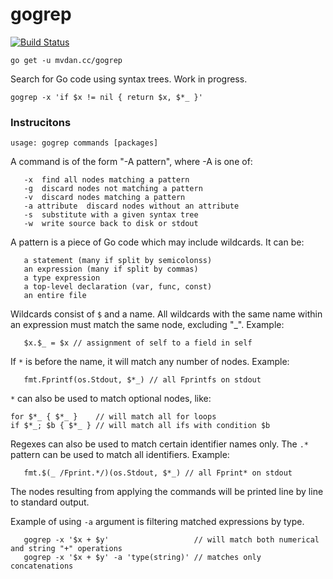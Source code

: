 # gogrep

[![Build Status](https://travis-ci.org/mvdan/gogrep.svg?branch=master)](https://travis-ci.org/mvdan/gogrep)

	go get -u mvdan.cc/gogrep

Search for Go code using syntax trees. Work in progress.

	gogrep -x 'if $x != nil { return $x, $*_ }'

### Instrucitons

	usage: gogrep commands [packages]

A command is of the form "-A pattern", where -A is one of:

       -x  find all nodes matching a pattern
       -g  discard nodes not matching a pattern
       -v  discard nodes matching a pattern
       -a attribute  discard nodes without an attribute
       -s  substitute with a given syntax tree
       -w  write source back to disk or stdout

A pattern is a piece of Go code which may include wildcards. It can be:

       a statement (many if split by semicolonss)
       an expression (many if split by commas)
       a type expression
       a top-level declaration (var, func, const)
       an entire file

Wildcards consist of `$` and a name. All wildcards with the same name
within an expression must match the same node, excluding "_". Example:

       $x.$_ = $x // assignment of self to a field in self

If `*` is before the name, it will match any number of nodes. Example:

       fmt.Fprintf(os.Stdout, $*_) // all Fprintfs on stdout

`*` can also be used to match optional nodes, like:

	for $*_ { $*_ }    // will match all for loops
	if $*_; $b { $*_ } // will match all ifs with condition $b

Regexes can also be used to match certain identifier names only. The
`.*` pattern can be used to match all identifiers. Example:

       fmt.$(_ /Fprint.*/)(os.Stdout, $*_) // all Fprint* on stdout

The nodes resulting from applying the commands will be printed line by
line to standard output.

Example of using `-a` argument is filtering matched expressions by type.

       gogrep -x '$x + $y'                   // will match both numerical and string "+" operations
       gogrep -x '$x + $y' -a 'type(string)' // matches only concatenations
